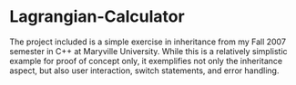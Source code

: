 Lagrangian-Calculator
=====================

The project included is a simple exercise in inheritance from my Fall 2007 semester in C++ at Maryville University. While this is a relatively simplistic example for proof of concept only, it exemplifies not only the inheritance aspect, but also user interaction, switch statements, and error handling.
